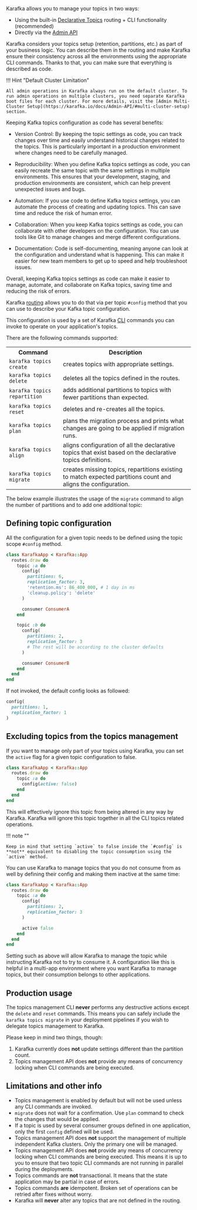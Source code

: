 Karafka allows you to manage your topics in two ways:

- Using the built-in [Declarative Topics](Declarative-Topics) routing + CLI functionality (recommended)
- Directly via the [Admin API](Admin-API)

Karafka considers your topics setup (retention, partitions, etc.) as part of your business logic. You can describe them in the routing and make Karafka ensure their consistency across all the environments using the appropriate CLI commands. Thanks to that, you can make sure that everything is described as code.

!!! Hint "Default Cluster Limitation"

    All admin operations in Karafka always run on the default cluster. To run admin operations on multiple clusters, you need separate Karafka boot files for each cluster. For more details, visit the [Admin Multi-Cluster Setup](https://karafka.io/docs/Admin-API/#multi-cluster-setup) section.

Keeping Kafka topics configuration as code has several benefits:

- Version Control: By keeping the topic settings as code, you can track changes over time and easily understand historical changes related to the topics. This is particularly important in a production environment where changes need to be carefully managed.

- Reproducibility: When you define Kafka topics settings as code, you can easily recreate the same topic with the same settings in multiple environments. This ensures that your development, staging, and production environments are consistent, which can help prevent unexpected issues and bugs.

- Automation: If you use code to define Kafka topics settings, you can automate the process of creating and updating topics. This can save time and reduce the risk of human error.

- Collaboration: When you keep Kafka topics settings as code, you can collaborate with other developers on the configuration. You can use tools like Git to manage changes and merge different configurations.

- Documentation: Code is self-documenting, meaning anyone can look at the configuration and understand what is happening. This can make it easier for new team members to get up to speed and help troubleshoot issues.

Overall, keeping Kafka topics settings as code can make it easier to manage, automate, and collaborate on Kafka topics, saving time and reducing the risk of errors.

Karafka [routing](Routing) allows you to do that via per topic `#config` method that you can use to describe your Kafka topic configuration.

This configuration is used by a set of Karafka [CLI](CLI) commands you can invoke to operate on your application's topics.

There are the following commands supported:

<table>
  <tr>
    <th>Command</th>
    <th>Description</th>
  </tr>
  <tr>
    <td><code>karafka topics create</code></td>
    <td>creates topics with appropriate settings.</td>
  </tr>
  <tr>
    <td><code>karafka topics delete</code></td>
    <td>deletes all the topics defined in the routes.</td>
  </tr>
  <tr>
    <td><code>karafka topics repartition</code></td>
    <td>adds additional partitions to topics with fewer partitions than expected.</td>
  </tr>
  <tr>
    <td><code>karafka topics reset</code></td>
    <td>deletes and re-creates all the topics.</td>
  </tr>
  <tr>
    <td><code>karafka topics plan</code></td>
    <td>plans the migration process and prints what changes are going to be applied if migration runs.</td>
  </tr>
  <tr>
    <td><code>karafka topics align</code></td>
    <td>aligns configuration of all the declarative topics that exist based on the declarative topics definitions.</td>
  </tr>
  <tr>
    <td><code>karafka topics migrate</code></td>
    <td>creates missing topics, repartitions existing to match expected partitions count and aligns the configuration.</td>
  </tr>
</table>

The below example illustrates the usage of the `migrate` command to align the number of partitions and to add one additional topic:

<div class="asciinema" data-cols="100" data-rows="16" data-cast="topics-migrate">
  <span style="display: none;">
    Note: Asciinema videos are not visible when viewing this wiki on GitHub. Please use our
    <a href="https://karafka.io/docs">online</a>
    documentation instead.
  </span>
</div>

## Defining topic configuration

All the configuration for a given topic needs to be defined using the topic scope `#config` method.

```ruby
class KarafkaApp < Karafka::App
  routes.draw do
    topic :a do
      config(
        partitions: 6,
        replication_factor: 3,
        'retention.ms': 86_400_000, # 1 day in ms
        'cleanup.policy': 'delete'
      )

      consumer ConsumerA
    end

    topic :b do
      config(
        partitions: 2,
        replication_factor: 3
        # The rest will be according to the cluster defaults
      )

      consumer ConsumerB
    end
  end
end
```

If not invoked, the default config looks as followed:

```ruby
config(
  partitions: 1,
  replication_factor: 1
)
```

## Excluding topics from the topics management

If you want to manage only part of your topics using Karafka, you can set the `active` flag for a given topic configuration to false.

```ruby
class KarafkaApp < Karafka::App
  routes.draw do
    topic :a do
      config(active: false)
    end
  end
end
```

This will effectively ignore this topic from being altered in any way by Karafka. Karafka will ignore this topic together in all the CLI topics related operations.

!!! note ""

    Keep in mind that setting `active` to false inside the `#config` is **not** equivalent to disabling the topic consumption using the `active` method.

You can use Karafka to manage topics that you do not consume from as well by defining their config and making them inactive at the same time:

```ruby
class KarafkaApp < Karafka::App
  routes.draw do
    topic :a do
      config(
        partitions: 2,
        replication_factor: 3
      )

      active false
    end
  end
end
```

Setting such as above will allow Karafka to manage the topic while instructing Karafka not to try to consume it. A configuration like this is helpful in a multi-app environment where you want Karafka to manage topics, but their consumption belongs to other applications.

## Production usage

The topics management CLI **never** performs any destructive actions except the `delete` and `reset` commands. This means you can safely include the `karafka topics migrate` in your deployment pipelines if you wish to delegate topics management to Karafka.

Please keep in mind two things, though:

1. Karafka currently does **not** update settings different than the partition count.
2. Topics management API does **not** provide any means of concurrency locking when CLI commands are being executed.

## Limitations and other info

- Topics management is enabled by default but will not be used unless any CLI commands are invoked.
- `migrate` does not wait for a confirmation. Use `plan` command to check the changes that would be applied.
- If a topic is used by several consumer groups defined in one application, only the first `config` defined will be used.
- Topics management API does **not** support the management of multiple independent Kafka clusters. Only the primary one will be managed.
- Topics management API does **not** provide any means of concurrency locking when CLI commands are being executed. This means it is up to you to ensure that two topic CLI commands are not running in parallel during the deployments.
- Topics commands are **not** transactional. It means that the state application may be partial in case of errors.
- Topics commands **are** idempotent. Broken set of operations can be retried after fixes without worry.
- Karafka will **never** alter any topics that are not defined in the routing.
